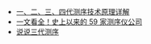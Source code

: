 * [一、二、三、四代测序技术原理详解](https://mp.weixin.qq.com/s?__biz=MzI2NjU0NTMzOA==&mid=2247483798&idx=1&sn=235f5b99114886b25901fa419d17d1f5&chksm=ea8d3043ddfab95574b1d5f8d4a2ddc9f4133dbf72c8535fa239748d52a0c36d87343a62cc6b&mpshare=1&scene=1&srcid=&sharer_sharetime=1576400846089&sharer_shareid=49bb68e4d4ad9f65af077f4e54025da0#rd)
* [一文看全！史上以来的 59 家测序仪公司](https://mp.weixin.qq.com/s?__biz=MzI5MTcwNjA4NQ==&mid=2247493640&idx=1&sn=fec3640afb0f72371b35837901522887&chksm=ec0e2d82db79a49401b911ef702d8e3121e8f02a37173f5aa519a944e3e153e4aaddf9ee6443&mpshare=1&scene=1&srcid=&sharer_sharetime=1590625401590&sharer_shareid=49bb68e4d4ad9f65af077f4e54025da0&key=b88684934f0217048fbddf855b039c4245fd73c8132de1a8e9c744614842cf37864d4cc8f57a3312801da4a13f06f3b6536b681100b52c99c74b97befe157c0a2f10b867feffb6f4ce437068c6e94726&ascene=1&uin=MjEyMzUzNDk2MQ%3D%3D&devicetype=Windows+XP&version=62060841&lang=zh_CN&exportkey=ASdYZ6y1pjEl634r916H7Cc%3D&pass_ticket=s%2BXTsJOlBLE09BNGRM0p%2BghhXqK7KfabmPk424lRkfAdqIWcr9toS1OMt5bvZLL4)
* [说说三代测序](https://mp.weixin.qq.com/s?__biz=MzA3MjM5NTE4Mg==&mid=2247485195&idx=1&sn=39a64220055854ecc8d0dbe2bf5d2965&chksm=9f1fb7caa8683edcf6f4e82140b4eb0269d61cdc75978c9eae33e7b0f7472d14bc807ab70c17&mpshare=1&scene=1&srcid=0204HacCjXn3nk8tUqTCFEQr&sharer_sharetime=1612446542411&sharer_shareid=49bb68e4d4ad9f65af077f4e54025da0&key=604423c5b673dab420db693001d5d8a1d6e130e92a392c2725fae9c0890dd4300dd206d860bf041805c82def77896a3f72fb55d7c544ca5e41d509ed5d8a99bda3c19ee0afcd56ecc4062e1a634ca4349d7d4b175887f71957899b47389375e7268282771e29e6d6bacc569f1f95cd5c27477ae1a13b6f5555d5297e068860ea&ascene=1&uin=MjEyMzUzNDk2MQ%3D%3D&devicetype=Windows+7&version=62090529&lang=en&exportkey=AXFAJRA8THSd5Gw%2Fkf7RVys%3D&pass_ticket=J7HXMYqFT6seJgL%2B%2FZmU5PlMCqPKd1h9x8%2FFqJDKtsAsIOgF8le9NZft1p1TGyfF&wx_header=0)
